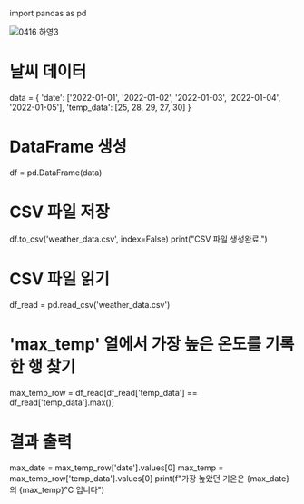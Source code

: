 import pandas as pd



![0416 하영3](https://github.com/zerozeroha/hayoung/assets/158129874/4065a749-4aa4-49b2-b110-19377e372cde)







# 날씨 데이터
data = {
    'date': ['2022-01-01', '2022-01-02', '2022-01-03', '2022-01-04', '2022-01-05'],
    'temp_data': [25, 28, 29, 27, 30]
}

# DataFrame 생성
df = pd.DataFrame(data)

# CSV 파일 저장
df.to_csv('weather_data.csv', index=False)
print("CSV 파일 생성완료.")

# CSV 파일 읽기
df_read = pd.read_csv('weather_data.csv')

# 'max_temp' 열에서 가장 높은 온도를 기록한 행 찾기
max_temp_row = df_read[df_read['temp_data'] == df_read['temp_data'].max()]

# 결과 출력
max_date = max_temp_row['date'].values[0]
max_temp = max_temp_row['temp_data'].values[0]
print(f"가장 높았던 기온은 {max_date} 의 {max_temp}°C 입니다")
